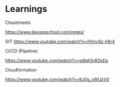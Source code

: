 # Learnings
Cheatsheets

https://www.devopsschool.com/notes/

GIT 
https://www.youtube.com/watch?v=HVsySz-h9r4

CI/CD (Pipeline)

https://www.youtube.com/watch?v=gdbA3vR2eDs


Cloudformation

https://www.youtube.com/watch?v=8J0g_xWUzV0
